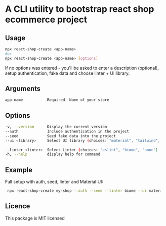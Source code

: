 # A CLI utility to bootstrap react shop ecommerce project

## Usage

```sh
npx react-shop-create <app-name>
#or
npx react-shop-create <app-name> [options]
```

If no options was entered - you'll be asked to enter a description (optional), setup authentication, fake data and choose linter + UI library.

## Arguments
```sh
app-name           Required. Name of your store
```

## Options

```sh
-v, --version      Display the current version
--auth             Include authentication in the project
--seed             Seed fake data into the project
--ui <library>     Select UI library (choices: "material", "tailwind", "none")
                    
--linter <linter>  Select Linter (choices: "eslint", "biome", "none")
-h, --help         display help for command
```

## Example

Full setup with auth, seed, linter and Material UI:

```sh
 npx react-shop-create my-shop --auth --seed --linter biome --ui material
```

## Licence
This package is MIT licensed

